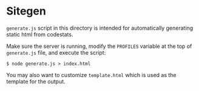 # Sitegen

`generate.js` script in this directory is intended for automatically generating static html from codestats.

Make sure the server is running, modify the `PROFILES` variable at the top of `generate.js` file, and execute the script:
```
$ node generate.js > index.html
```

You may also want to customize `template.html` which is used as the template for the output.
